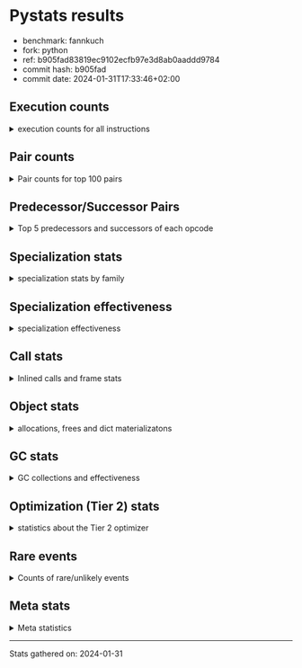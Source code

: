 
# Pystats results

- benchmark: fannkuch
- fork: python
- ref: b905fad83819ec9102ecfb97e3d8ab0aaddd9784
- commit hash: b905fad
- commit date: 2024-01-31T17:33:46+02:00

## Execution counts

<details>
<summary> execution counts for all instructions </summary>

|Name | Count | Self | Cumulative | Miss ratio | 
|---|---:|---:|---:|---:|
| LOAD_CONST | 1,243,073,760 | 22.0% | 22.0% |  |
| LOAD_FAST | 978,603,520 | 17.3% | 39.3% |  |
| LOAD_FAST_LOAD_FAST | 407,668,160 | 7.2% | 46.5% |  |
| POP_JUMP_IF_FALSE | 388,946,800 | 6.9% | 53.3% |  |
| STORE_FAST | 387,652,560 | 6.8% | 60.2% |  |
| BINARY_SUBSCR_LIST_INT | 316,081,720 | 5.6% | 65.8% |  |
| BINARY_OP_ADD_INT | 297,851,200 | 5.3% | 71.0% |  |
| COMPARE_OP_INT | 227,464,620 | 4.0% | 75.0% |  |
| JUMP_BACKWARD | 171,736,240 | 3.0% | 78.1% |  |
| TO_BOOL_INT | 161,481,960 | 2.9% | 80.9% |  |
| BINARY_SUBSCR | 138,533,860 | 2.4% | 83.4% |  |
| STORE_SLICE | 138,499,600 | 2.4% | 85.8% |  |
| BUILD_SLICE | 138,499,600 | 2.4% | 88.3% |  |
| PUSH_NULL | 99,765,040 | 1.8% | 90.0% |  |
| COPY | 99,764,640 | 1.8% | 91.8% |  |
| SWAP | 99,764,640 | 1.8% | 93.6% |  |
| CALL_BUILTIN_FAST | 99,764,600 | 1.8% | 95.3% |  |
| BINARY_OP_SUBTRACT_INT | 91,586,320 | 1.6% | 96.9% |  |
| STORE_SUBSCR_LIST_INT | 70,734,280 | 1.2% | 98.2% |  |
| POP_TOP | 49,882,480 | 0.9% | 99.1% |  |
| JUMP_FORWARD | 29,030,320 | 0.5% | 99.6% |  |
| BINARY_SLICE | 22,982,400 | 0.4% | 100.0% |  |
| CALL | 720 | 0.0% | 100.0% |  |
| BINARY_OP | 360 | 0.0% | 100.0% |  |
| COMPARE_OP | 360 | 0.0% | 100.0% |  |
| CALL_BUILTIN_CLASS | 360 | 0.0% | 100.0% |  |
| LOAD_GLOBAL_BUILTIN | 360 | 0.0% | 100.0% |  |
| LOAD_GLOBAL | 320 | 0.0% | 100.0% |  |
| LOAD_ATTR | 280 | 0.0% | 100.0% |  |
| NOP | 160 | 0.0% | 100.0% |  |
| RETURN_VALUE | 160 | 0.0% | 100.0% |  |
| LOAD_DEREF | 160 | 0.0% | 100.0% |  |
| LOAD_ATTR_MODULE | 120 | 0.0% | 100.0% |  |
| LOAD_GLOBAL_MODULE | 120 | 0.0% | 100.0% |  |
| RESUME_CHECK | 120 | 0.0% | 100.0% |  |
| INTERPRETER_EXIT | 80 | 0.0% | 100.0% |  |
| STORE_SUBSCR | 80 | 0.0% | 100.0% |  |
| TO_BOOL | 80 | 0.0% | 100.0% |  |
| CALL_FUNCTION_EX | 80 | 0.0% | 100.0% |  |
| COPY_FREE_VARS | 80 | 0.0% | 100.0% |  |
| BINARY_OP_SUBTRACT_FLOAT | 60 | 0.0% | 100.0% |  |
| RESUME | 40 | 0.0% | 100.0% |  |


</details>

## Pair counts

<details>
<summary> Pair counts for top 100 pairs </summary>

|Pair | Count | Self | Cumulative | 
|---|---:|---:|---:|
| LOAD_FAST LOAD_CONST | 741,432,240 | 13.1% | 13.1% |
| STORE_FAST LOAD_FAST | 343,816,560 | 6.1% | 19.2% |
| LOAD_CONST BINARY_OP_ADD_INT | 297,851,120 | 5.3% | 24.4% |
| COMPARE_OP_INT POP_JUMP_IF_FALSE | 227,464,620 | 4.0% | 28.5% |
| LOAD_CONST BINARY_SUBSCR_LIST_INT | 190,512,280 | 3.4% | 31.8% |
| LOAD_CONST LOAD_CONST | 161,482,000 | 2.9% | 34.7% |
| BINARY_SUBSCR_LIST_INT STORE_FAST | 161,481,960 | 2.9% | 37.5% |
| TO_BOOL_INT POP_JUMP_IF_FALSE | 161,481,960 | 2.9% | 40.4% |
| LOAD_FAST TO_BOOL_INT | 161,481,920 | 2.9% | 43.2% |
| BINARY_OP_ADD_INT STORE_FAST | 159,351,560 | 2.8% | 46.1% |
| POP_JUMP_IF_FALSE JUMP_BACKWARD | 142,705,920 | 2.5% | 48.6% |
| LOAD_CONST LOAD_FAST | 138,499,680 | 2.4% | 51.0% |
| BINARY_SUBSCR LOAD_FAST | 138,499,620 | 2.4% | 53.5% |
| STORE_SLICE LOAD_FAST | 138,499,600 | 2.4% | 55.9% |
| BUILD_SLICE BINARY_SUBSCR | 138,499,600 | 2.4% | 58.4% |
| LOAD_CONST BUILD_SLICE | 138,499,600 | 2.4% | 60.8% |
| LOAD_FAST_LOAD_FAST LOAD_CONST | 138,499,600 | 2.4% | 63.3% |
| BINARY_OP_ADD_INT STORE_SLICE | 138,499,580 | 2.4% | 65.7% |
| LOAD_CONST COMPARE_OP_INT | 128,795,000 | 2.3% | 68.0% |
| BINARY_SUBSCR_LIST_INT LOAD_CONST | 128,794,980 | 2.3% | 70.3% |
| JUMP_BACKWARD LOAD_FAST_LOAD_FAST | 121,854,000 | 2.2% | 72.4% |
| POP_JUMP_IF_FALSE LOAD_FAST_LOAD_FAST | 115,314,000 | 2.0% | 74.4% |
| POP_JUMP_IF_FALSE LOAD_FAST | 101,896,560 | 1.8% | 76.2% |
| LOAD_CONST BINARY_OP_SUBTRACT_INT | 91,586,240 | 1.6% | 77.9% |
| LOAD_FAST_LOAD_FAST BINARY_SUBSCR_LIST_INT | 75,687,040 | 1.3% | 79.2% |
| LOAD_FAST_LOAD_FAST COMPARE_OP_INT | 72,864,680 | 1.3% | 80.5% |
| LOAD_FAST PUSH_NULL | 49,882,560 | 0.9% | 81.4% |
| POP_TOP LOAD_FAST_LOAD_FAST | 49,882,320 | 0.9% | 82.3% |
| PUSH_NULL LOAD_CONST | 49,882,320 | 0.9% | 83.1% |
| PUSH_NULL LOAD_FAST_LOAD_FAST | 49,882,320 | 0.9% | 84.0% |
| COPY COPY | 49,882,320 | 0.9% | 84.9% |
| LOAD_FAST_LOAD_FAST PUSH_NULL | 49,882,320 | 0.9% | 85.8% |
| LOAD_FAST_LOAD_FAST COPY | 49,882,320 | 0.9% | 86.7% |
| SWAP SWAP | 49,882,320 | 0.9% | 87.5% |
| BINARY_OP_SUBTRACT_INT SWAP | 49,882,300 | 0.9% | 88.4% |
| CALL_BUILTIN_FAST POP_TOP | 49,882,300 | 0.9% | 89.3% |
| STORE_SUBSCR_LIST_INT LOAD_FAST_LOAD_FAST | 49,882,300 | 0.9% | 90.2% |
| COPY BINARY_SUBSCR_LIST_INT | 49,882,280 | 0.9% | 91.1% |
| LOAD_CONST CALL_BUILTIN_FAST | 49,882,280 | 0.9% | 92.0% |
| SWAP STORE_SUBSCR_LIST_INT | 49,882,280 | 0.9% | 92.8% |
| CALL_BUILTIN_FAST CALL_BUILTIN_FAST | 49,882,280 | 0.9% | 93.7% |
| JUMP_BACKWARD LOAD_FAST | 49,882,240 | 0.9% | 94.6% |
| JUMP_FORWARD JUMP_BACKWARD | 29,030,320 | 0.5% | 95.1% |
| POP_JUMP_IF_FALSE JUMP_FORWARD | 29,030,320 | 0.5% | 95.6% |
| BINARY_SUBSCR_LIST_INT LOAD_FAST | 25,804,780 | 0.5% | 96.1% |
| LOAD_FAST COMPARE_OP_INT | 25,804,760 | 0.5% | 96.5% |
| LOAD_CONST STORE_FAST | 22,982,480 | 0.4% | 96.9% |
| STORE_FAST LOAD_CONST | 22,982,480 | 0.4% | 97.3% |
| BINARY_SLICE STORE_FAST | 22,982,400 | 0.4% | 97.8% |
| LOAD_CONST BINARY_SLICE | 22,982,400 | 0.4% | 98.2% |
| STORE_FAST LOAD_FAST_LOAD_FAST | 20,853,200 | 0.4% | 98.5% |
| BINARY_OP_SUBTRACT_INT STORE_FAST | 20,852,040 | 0.4% | 98.9% |
| LOAD_FAST_LOAD_FAST LOAD_FAST | 20,852,000 | 0.4% | 99.3% |
| STORE_SUBSCR_LIST_INT LOAD_FAST | 20,851,980 | 0.4% | 99.6% |
| BINARY_OP_SUBTRACT_INT STORE_SUBSCR_LIST_INT | 20,851,960 | 0.4% | 100.0% |
| BINARY_SUBSCR BINARY_SUBSCR | 34,020 | 0.0% | 100.0% |
| LOAD_FAST STORE_FAST | 1,280 | 0.0% | 100.0% |
| PUSH_NULL CALL | 320 | 0.0% | 100.0% |
| LOAD_CONST BINARY_OP | 320 | 0.0% | 100.0% |
| LOAD_CONST COMPARE_OP | 200 | 0.0% | 100.0% |
| CALL POP_TOP | 180 | 0.0% | 100.0% |
| COMPARE_OP POP_JUMP_IF_FALSE | 180 | 0.0% | 100.0% |
| COMPARE_OP COMPARE_OP_INT | 180 | 0.0% | 100.0% |
| LOAD_ATTR STORE_FAST | 180 | 0.0% | 100.0% |
| CALL_BUILTIN_CLASS STORE_FAST | 180 | 0.0% | 100.0% |
| CALL CALL | 160 | 0.0% | 100.0% |
| LOAD_FAST RETURN_VALUE | 160 | 0.0% | 100.0% |
| LOAD_FAST LOAD_ATTR | 160 | 0.0% | 100.0% |
| CALL STORE_FAST | 140 | 0.0% | 100.0% |
| BINARY_SUBSCR BINARY_SUBSCR_LIST_INT | 120 | 0.0% | 100.0% |
| CALL CALL_BUILTIN_CLASS | 120 | 0.0% | 100.0% |
| LOAD_CONST BINARY_SUBSCR | 120 | 0.0% | 100.0% |
| LOAD_FAST_LOAD_FAST COMPARE_OP | 120 | 0.0% | 100.0% |
| LOAD_GLOBAL LOAD_GLOBAL_BUILTIN | 120 | 0.0% | 100.0% |
| CALL_BUILTIN_CLASS CALL_BUILTIN_CLASS | 120 | 0.0% | 100.0% |
| LOAD_GLOBAL_BUILTIN LOAD_FAST | 120 | 0.0% | 100.0% |
| LOAD_GLOBAL_BUILTIN LOAD_GLOBAL_BUILTIN | 120 | 0.0% | 100.0% |
| BINARY_OP STORE_FAST | 100 | 0.0% | 100.0% |
| NOP LOAD_DEREF | 80 | 0.0% | 100.0% |
| NOP LOAD_FAST | 80 | 0.0% | 100.0% |
| POP_TOP NOP | 80 | 0.0% | 100.0% |
| POP_TOP LOAD_FAST | 80 | 0.0% | 100.0% |
| PUSH_NULL LOAD_FAST | 80 | 0.0% | 100.0% |
| RETURN_VALUE INTERPRETER_EXIT | 80 | 0.0% | 100.0% |
| BINARY_OP BINARY_OP_ADD_INT | 80 | 0.0% | 100.0% |
| BINARY_OP BINARY_OP_SUBTRACT_INT | 80 | 0.0% | 100.0% |
| CALL LOAD_FAST | 80 | 0.0% | 100.0% |
| CALL_FUNCTION_EX COPY_FREE_VARS | 80 | 0.0% | 100.0% |
| LOAD_DEREF PUSH_NULL | 80 | 0.0% | 100.0% |
| LOAD_DEREF STORE_FAST | 80 | 0.0% | 100.0% |
| LOAD_FAST TO_BOOL | 80 | 0.0% | 100.0% |
| LOAD_FAST CALL | 80 | 0.0% | 100.0% |
| LOAD_FAST CALL_FUNCTION_EX | 80 | 0.0% | 100.0% |
| LOAD_FAST CALL_BUILTIN_CLASS | 80 | 0.0% | 100.0% |
| LOAD_FAST_LOAD_FAST BINARY_SUBSCR | 80 | 0.0% | 100.0% |
| STORE_FAST NOP | 80 | 0.0% | 100.0% |
| STORE_FAST LOAD_DEREF | 80 | 0.0% | 100.0% |
| STORE_FAST LOAD_GLOBAL | 80 | 0.0% | 100.0% |
| STORE_FAST LOAD_GLOBAL_BUILTIN | 80 | 0.0% | 100.0% |
| LOAD_GLOBAL_MODULE LOAD_ATTR_MODULE | 80 | 0.0% | 100.0% |


</details>

## Predecessor/Successor Pairs

<details>
<summary> Top 5 predecessors and successors of each opcode </summary>

### BINARY_SLICE

<details>
<summary> Successors and predecessors for BINARY_SLICE </summary>

|Predecessors | Count | Percentage | 
|---|---:|---:|
| LOAD_CONST | 22,982,400 | 100.0% |

|Successors | Count | Percentage | 
|---|---:|---:|
| STORE_FAST | 22,982,400 | 100.0% |


</details>

### STORE_SLICE

<details>
<summary> Successors and predecessors for STORE_SLICE </summary>

|Predecessors | Count | Percentage | 
|---|---:|---:|
| BINARY_OP_ADD_INT | 138,499,580 | 100.0% |
| BINARY_OP | 20 | 0.0% |

|Successors | Count | Percentage | 
|---|---:|---:|
| LOAD_FAST | 138,499,600 | 100.0% |


</details>

### CACHE

<details>
<summary> Successors and predecessors for CACHE </summary>

|Successors | Count | Percentage | 
|---|---:|---:|
| RESUME_CHECK | 60 | 75.0% |
| RESUME | 20 | 25.0% |


</details>

### BINARY_SUBSCR

<details>
<summary> Successors and predecessors for BINARY_SUBSCR </summary>

|Predecessors | Count | Percentage | 
|---|---:|---:|
| BUILD_SLICE | 138,499,600 | 100.0% |
| BINARY_SUBSCR | 34,020 | 0.0% |
| LOAD_CONST | 120 | 0.0% |
| LOAD_FAST_LOAD_FAST | 80 | 0.0% |
| COPY | 40 | 0.0% |

|Successors | Count | Percentage | 
|---|---:|---:|
| LOAD_FAST | 138,499,620 | 100.0% |
| BINARY_SUBSCR | 34,020 | 0.0% |
| BINARY_SUBSCR_LIST_INT | 120 | 0.0% |
| LOAD_CONST | 60 | 0.0% |
| STORE_FAST | 40 | 0.0% |


</details>

### INTERPRETER_EXIT

<details>
<summary> Successors and predecessors for INTERPRETER_EXIT </summary>

|Predecessors | Count | Percentage | 
|---|---:|---:|
| RETURN_VALUE | 80 | 100.0% |


</details>

### NOP

<details>
<summary> Successors and predecessors for NOP </summary>

|Predecessors | Count | Percentage | 
|---|---:|---:|
| POP_TOP | 80 | 50.0% |
| STORE_FAST | 80 | 50.0% |

|Successors | Count | Percentage | 
|---|---:|---:|
| LOAD_DEREF | 80 | 50.0% |
| LOAD_FAST | 80 | 50.0% |


</details>

### POP_TOP

<details>
<summary> Successors and predecessors for POP_TOP </summary>

|Predecessors | Count | Percentage | 
|---|---:|---:|
| CALL_BUILTIN_FAST | 49,882,300 | 100.0% |
| CALL | 180 | 0.0% |

|Successors | Count | Percentage | 
|---|---:|---:|
| LOAD_FAST_LOAD_FAST | 49,882,320 | 100.0% |
| NOP | 80 | 0.0% |
| LOAD_FAST | 80 | 0.0% |


</details>

### PUSH_NULL

<details>
<summary> Successors and predecessors for PUSH_NULL </summary>

|Predecessors | Count | Percentage | 
|---|---:|---:|
| LOAD_FAST | 49,882,560 | 50.0% |
| LOAD_FAST_LOAD_FAST | 49,882,320 | 50.0% |
| LOAD_DEREF | 80 | 0.0% |
| LOAD_ATTR_MODULE | 60 | 0.0% |
| LOAD_ATTR | 20 | 0.0% |

|Successors | Count | Percentage | 
|---|---:|---:|
| LOAD_CONST | 49,882,320 | 50.0% |
| LOAD_FAST_LOAD_FAST | 49,882,320 | 50.0% |
| CALL | 320 | 0.0% |
| LOAD_FAST | 80 | 0.0% |


</details>

### RETURN_VALUE

<details>
<summary> Successors and predecessors for RETURN_VALUE </summary>

|Predecessors | Count | Percentage | 
|---|---:|---:|
| LOAD_FAST | 160 | 100.0% |

|Successors | Count | Percentage | 
|---|---:|---:|
| INTERPRETER_EXIT | 80 | 50.0% |
| LOAD_GLOBAL | 40 | 25.0% |
| LOAD_GLOBAL_MODULE | 40 | 25.0% |


</details>

### STORE_SUBSCR

<details>
<summary> Successors and predecessors for STORE_SUBSCR </summary>

|Predecessors | Count | Percentage | 
|---|---:|---:|
| SWAP | 40 | 50.0% |
| BINARY_OP | 20 | 25.0% |
| BINARY_OP_SUBTRACT_INT | 20 | 25.0% |

|Successors | Count | Percentage | 
|---|---:|---:|
| STORE_SUBSCR_LIST_INT | 40 | 50.0% |
| LOAD_FAST | 20 | 25.0% |
| LOAD_FAST_LOAD_FAST | 20 | 25.0% |


</details>

### TO_BOOL

<details>
<summary> Successors and predecessors for TO_BOOL </summary>

|Predecessors | Count | Percentage | 
|---|---:|---:|
| LOAD_FAST | 80 | 100.0% |

|Successors | Count | Percentage | 
|---|---:|---:|
| POP_JUMP_IF_FALSE | 40 | 50.0% |
| TO_BOOL_INT | 40 | 50.0% |


</details>

### BINARY_OP

<details>
<summary> Successors and predecessors for BINARY_OP </summary>

|Predecessors | Count | Percentage | 
|---|---:|---:|
| LOAD_CONST | 320 | 88.9% |
| LOAD_FAST | 40 | 11.1% |

|Successors | Count | Percentage | 
|---|---:|---:|
| STORE_FAST | 100 | 27.8% |
| BINARY_OP_ADD_INT | 80 | 22.2% |
| BINARY_OP_SUBTRACT_INT | 80 | 22.2% |
| STORE_SLICE | 20 | 5.6% |
| STORE_SUBSCR | 20 | 5.6% |


</details>

### BUILD_SLICE

<details>
<summary> Successors and predecessors for BUILD_SLICE </summary>

|Predecessors | Count | Percentage | 
|---|---:|---:|
| LOAD_CONST | 138,499,600 | 100.0% |

|Successors | Count | Percentage | 
|---|---:|---:|
| BINARY_SUBSCR | 138,499,600 | 100.0% |


</details>

### CALL

<details>
<summary> Successors and predecessors for CALL </summary>

|Predecessors | Count | Percentage | 
|---|---:|---:|
| PUSH_NULL | 320 | 44.4% |
| CALL | 160 | 22.2% |
| LOAD_FAST | 80 | 11.1% |
| CALL_BUILTIN_CLASS | 60 | 8.3% |
| LOAD_CONST | 40 | 5.6% |

|Successors | Count | Percentage | 
|---|---:|---:|
| POP_TOP | 180 | 25.0% |
| CALL | 160 | 22.2% |
| STORE_FAST | 140 | 19.4% |
| CALL_BUILTIN_CLASS | 120 | 16.7% |
| LOAD_FAST | 80 | 11.1% |


</details>

### CALL_FUNCTION_EX

<details>
<summary> Successors and predecessors for CALL_FUNCTION_EX </summary>

|Predecessors | Count | Percentage | 
|---|---:|---:|
| LOAD_FAST | 80 | 100.0% |

|Successors | Count | Percentage | 
|---|---:|---:|
| COPY_FREE_VARS | 80 | 100.0% |


</details>

### COMPARE_OP

<details>
<summary> Successors and predecessors for COMPARE_OP </summary>

|Predecessors | Count | Percentage | 
|---|---:|---:|
| LOAD_CONST | 200 | 55.6% |
| LOAD_FAST_LOAD_FAST | 120 | 33.3% |
| LOAD_FAST | 40 | 11.1% |

|Successors | Count | Percentage | 
|---|---:|---:|
| POP_JUMP_IF_FALSE | 180 | 50.0% |
| COMPARE_OP_INT | 180 | 50.0% |


</details>

### COPY

<details>
<summary> Successors and predecessors for COPY </summary>

|Predecessors | Count | Percentage | 
|---|---:|---:|
| COPY | 49,882,320 | 50.0% |
| LOAD_FAST_LOAD_FAST | 49,882,320 | 50.0% |

|Successors | Count | Percentage | 
|---|---:|---:|
| COPY | 49,882,320 | 50.0% |
| BINARY_SUBSCR_LIST_INT | 49,882,280 | 50.0% |
| BINARY_SUBSCR | 40 | 0.0% |


</details>

### COPY_FREE_VARS

<details>
<summary> Successors and predecessors for COPY_FREE_VARS </summary>

|Predecessors | Count | Percentage | 
|---|---:|---:|
| CALL_FUNCTION_EX | 80 | 100.0% |

|Successors | Count | Percentage | 
|---|---:|---:|
| RESUME_CHECK | 60 | 75.0% |
| RESUME | 20 | 25.0% |


</details>

### JUMP_BACKWARD

<details>
<summary> Successors and predecessors for JUMP_BACKWARD </summary>

|Predecessors | Count | Percentage | 
|---|---:|---:|
| POP_JUMP_IF_FALSE | 142,705,920 | 83.1% |
| JUMP_FORWARD | 29,030,320 | 16.9% |

|Successors | Count | Percentage | 
|---|---:|---:|
| LOAD_FAST_LOAD_FAST | 121,854,000 | 71.0% |
| LOAD_FAST | 49,882,240 | 29.0% |


</details>

### JUMP_FORWARD

<details>
<summary> Successors and predecessors for JUMP_FORWARD </summary>

|Predecessors | Count | Percentage | 
|---|---:|---:|
| POP_JUMP_IF_FALSE | 29,030,320 | 100.0% |

|Successors | Count | Percentage | 
|---|---:|---:|
| JUMP_BACKWARD | 29,030,320 | 100.0% |


</details>

### LOAD_ATTR

<details>
<summary> Successors and predecessors for LOAD_ATTR </summary>

|Predecessors | Count | Percentage | 
|---|---:|---:|
| LOAD_FAST | 160 | 57.1% |
| LOAD_ATTR | 40 | 14.3% |
| LOAD_GLOBAL | 40 | 14.3% |
| LOAD_GLOBAL_MODULE | 40 | 14.3% |

|Successors | Count | Percentage | 
|---|---:|---:|
| STORE_FAST | 180 | 64.3% |
| LOAD_ATTR | 40 | 14.3% |
| LOAD_ATTR_MODULE | 40 | 14.3% |
| PUSH_NULL | 20 | 7.1% |


</details>

### LOAD_CONST

<details>
<summary> Successors and predecessors for LOAD_CONST </summary>

|Predecessors | Count | Percentage | 
|---|---:|---:|
| LOAD_FAST | 741,432,240 | 59.6% |
| LOAD_CONST | 161,482,000 | 13.0% |
| LOAD_FAST_LOAD_FAST | 138,499,600 | 11.1% |
| BINARY_SUBSCR_LIST_INT | 128,794,980 | 10.4% |
| PUSH_NULL | 49,882,320 | 4.0% |

|Successors | Count | Percentage | 
|---|---:|---:|
| BINARY_OP_ADD_INT | 297,851,120 | 24.0% |
| BINARY_SUBSCR_LIST_INT | 190,512,280 | 15.3% |
| LOAD_CONST | 161,482,000 | 13.0% |
| LOAD_FAST | 138,499,680 | 11.1% |
| BUILD_SLICE | 138,499,600 | 11.1% |


</details>

### LOAD_DEREF

<details>
<summary> Successors and predecessors for LOAD_DEREF </summary>

|Predecessors | Count | Percentage | 
|---|---:|---:|
| NOP | 80 | 50.0% |
| STORE_FAST | 80 | 50.0% |

|Successors | Count | Percentage | 
|---|---:|---:|
| PUSH_NULL | 80 | 50.0% |
| STORE_FAST | 80 | 50.0% |


</details>

### LOAD_FAST

<details>
<summary> Successors and predecessors for LOAD_FAST </summary>

|Predecessors | Count | Percentage | 
|---|---:|---:|
| STORE_FAST | 343,816,560 | 35.1% |
| LOAD_CONST | 138,499,680 | 14.2% |
| BINARY_SUBSCR | 138,499,620 | 14.2% |
| STORE_SLICE | 138,499,600 | 14.2% |
| POP_JUMP_IF_FALSE | 101,896,560 | 10.4% |

|Successors | Count | Percentage | 
|---|---:|---:|
| LOAD_CONST | 741,432,240 | 75.8% |
| TO_BOOL_INT | 161,481,920 | 16.5% |
| PUSH_NULL | 49,882,560 | 5.1% |
| COMPARE_OP_INT | 25,804,760 | 2.6% |
| STORE_FAST | 1,280 | 0.0% |


</details>

### LOAD_FAST_LOAD_FAST

<details>
<summary> Successors and predecessors for LOAD_FAST_LOAD_FAST </summary>

|Predecessors | Count | Percentage | 
|---|---:|---:|
| JUMP_BACKWARD | 121,854,000 | 29.9% |
| POP_JUMP_IF_FALSE | 115,314,000 | 28.3% |
| POP_TOP | 49,882,320 | 12.2% |
| PUSH_NULL | 49,882,320 | 12.2% |
| STORE_SUBSCR_LIST_INT | 49,882,300 | 12.2% |

|Successors | Count | Percentage | 
|---|---:|---:|
| LOAD_CONST | 138,499,600 | 34.0% |
| BINARY_SUBSCR_LIST_INT | 75,687,040 | 18.6% |
| COMPARE_OP_INT | 72,864,680 | 17.9% |
| PUSH_NULL | 49,882,320 | 12.2% |
| COPY | 49,882,320 | 12.2% |


</details>

### LOAD_GLOBAL

<details>
<summary> Successors and predecessors for LOAD_GLOBAL </summary>

|Predecessors | Count | Percentage | 
|---|---:|---:|
| STORE_FAST | 80 | 25.0% |
| LOAD_GLOBAL | 60 | 18.8% |
| LOAD_GLOBAL_BUILTIN | 60 | 18.8% |
| RETURN_VALUE | 40 | 12.5% |
| RESUME | 40 | 12.5% |

|Successors | Count | Percentage | 
|---|---:|---:|
| LOAD_GLOBAL_BUILTIN | 120 | 37.5% |
| LOAD_GLOBAL | 60 | 18.8% |
| LOAD_ATTR | 40 | 12.5% |
| LOAD_FAST | 40 | 12.5% |
| LOAD_GLOBAL_MODULE | 40 | 12.5% |


</details>

### POP_JUMP_IF_FALSE

<details>
<summary> Successors and predecessors for POP_JUMP_IF_FALSE </summary>

|Predecessors | Count | Percentage | 
|---|---:|---:|
| COMPARE_OP_INT | 227,464,620 | 58.5% |
| TO_BOOL_INT | 161,481,960 | 41.5% |
| COMPARE_OP | 180 | 0.0% |
| TO_BOOL | 40 | 0.0% |

|Successors | Count | Percentage | 
|---|---:|---:|
| JUMP_BACKWARD | 142,705,920 | 36.7% |
| LOAD_FAST_LOAD_FAST | 115,314,000 | 29.6% |
| LOAD_FAST | 101,896,560 | 26.2% |
| JUMP_FORWARD | 29,030,320 | 7.5% |


</details>

### STORE_FAST

<details>
<summary> Successors and predecessors for STORE_FAST </summary>

|Predecessors | Count | Percentage | 
|---|---:|---:|
| BINARY_SUBSCR_LIST_INT | 161,481,960 | 41.7% |
| BINARY_OP_ADD_INT | 159,351,560 | 41.1% |
| LOAD_CONST | 22,982,480 | 5.9% |
| BINARY_SLICE | 22,982,400 | 5.9% |
| BINARY_OP_SUBTRACT_INT | 20,852,040 | 5.4% |

|Successors | Count | Percentage | 
|---|---:|---:|
| LOAD_FAST | 343,816,560 | 88.7% |
| LOAD_CONST | 22,982,480 | 5.9% |
| LOAD_FAST_LOAD_FAST | 20,853,200 | 5.4% |
| NOP | 80 | 0.0% |
| LOAD_DEREF | 80 | 0.0% |


</details>

### SWAP

<details>
<summary> Successors and predecessors for SWAP </summary>

|Predecessors | Count | Percentage | 
|---|---:|---:|
| SWAP | 49,882,320 | 50.0% |
| BINARY_OP_SUBTRACT_INT | 49,882,300 | 50.0% |
| BINARY_OP | 20 | 0.0% |

|Successors | Count | Percentage | 
|---|---:|---:|
| SWAP | 49,882,320 | 50.0% |
| STORE_SUBSCR_LIST_INT | 49,882,280 | 50.0% |
| STORE_SUBSCR | 40 | 0.0% |


</details>

### RESUME

<details>
<summary> Successors and predecessors for RESUME </summary>

|Predecessors | Count | Percentage | 
|---|---:|---:|
| CACHE | 20 | 50.0% |
| COPY_FREE_VARS | 20 | 50.0% |

|Successors | Count | Percentage | 
|---|---:|---:|
| LOAD_GLOBAL | 40 | 100.0% |


</details>

### BINARY_OP_ADD_INT

<details>
<summary> Successors and predecessors for BINARY_OP_ADD_INT </summary>

|Predecessors | Count | Percentage | 
|---|---:|---:|
| LOAD_CONST | 297,851,120 | 100.0% |
| BINARY_OP | 80 | 0.0% |

|Successors | Count | Percentage | 
|---|---:|---:|
| STORE_FAST | 159,351,560 | 53.5% |
| STORE_SLICE | 138,499,580 | 46.5% |
| CALL_BUILTIN_CLASS | 40 | 0.0% |
| CALL | 20 | 0.0% |


</details>

### BINARY_OP_SUBTRACT_FLOAT

<details>
<summary> Successors and predecessors for BINARY_OP_SUBTRACT_FLOAT </summary>

|Predecessors | Count | Percentage | 
|---|---:|---:|
| LOAD_FAST | 40 | 66.7% |
| BINARY_OP | 20 | 33.3% |

|Successors | Count | Percentage | 
|---|---:|---:|
| STORE_FAST | 60 | 100.0% |


</details>

### BINARY_OP_SUBTRACT_INT

<details>
<summary> Successors and predecessors for BINARY_OP_SUBTRACT_INT </summary>

|Predecessors | Count | Percentage | 
|---|---:|---:|
| LOAD_CONST | 91,586,240 | 100.0% |
| BINARY_OP | 80 | 0.0% |

|Successors | Count | Percentage | 
|---|---:|---:|
| SWAP | 49,882,300 | 54.5% |
| STORE_FAST | 20,852,040 | 22.8% |
| STORE_SUBSCR_LIST_INT | 20,851,960 | 22.8% |
| STORE_SUBSCR | 20 | 0.0% |


</details>

### BINARY_SUBSCR_LIST_INT

<details>
<summary> Successors and predecessors for BINARY_SUBSCR_LIST_INT </summary>

|Predecessors | Count | Percentage | 
|---|---:|---:|
| LOAD_CONST | 190,512,280 | 60.3% |
| LOAD_FAST_LOAD_FAST | 75,687,040 | 23.9% |
| COPY | 49,882,280 | 15.8% |
| BINARY_SUBSCR | 120 | 0.0% |

|Successors | Count | Percentage | 
|---|---:|---:|
| STORE_FAST | 161,481,960 | 51.1% |
| LOAD_CONST | 128,794,980 | 40.7% |
| LOAD_FAST | 25,804,780 | 8.2% |


</details>

### CALL_BUILTIN_CLASS

<details>
<summary> Successors and predecessors for CALL_BUILTIN_CLASS </summary>

|Predecessors | Count | Percentage | 
|---|---:|---:|
| CALL | 120 | 33.3% |
| CALL_BUILTIN_CLASS | 120 | 33.3% |
| LOAD_FAST | 80 | 22.2% |
| BINARY_OP_ADD_INT | 40 | 11.1% |

|Successors | Count | Percentage | 
|---|---:|---:|
| STORE_FAST | 180 | 50.0% |
| CALL_BUILTIN_CLASS | 120 | 33.3% |
| CALL | 60 | 16.7% |


</details>

### CALL_BUILTIN_FAST

<details>
<summary> Successors and predecessors for CALL_BUILTIN_FAST </summary>

|Predecessors | Count | Percentage | 
|---|---:|---:|
| LOAD_CONST | 49,882,280 | 50.0% |
| CALL_BUILTIN_FAST | 49,882,280 | 50.0% |
| CALL | 40 | 0.0% |

|Successors | Count | Percentage | 
|---|---:|---:|
| POP_TOP | 49,882,300 | 50.0% |
| CALL_BUILTIN_FAST | 49,882,280 | 50.0% |
| CALL | 20 | 0.0% |


</details>

### COMPARE_OP_INT

<details>
<summary> Successors and predecessors for COMPARE_OP_INT </summary>

|Predecessors | Count | Percentage | 
|---|---:|---:|
| LOAD_CONST | 128,795,000 | 56.6% |
| LOAD_FAST_LOAD_FAST | 72,864,680 | 32.0% |
| LOAD_FAST | 25,804,760 | 11.3% |
| COMPARE_OP | 180 | 0.0% |

|Successors | Count | Percentage | 
|---|---:|---:|
| POP_JUMP_IF_FALSE | 227,464,620 | 100.0% |


</details>

### LOAD_ATTR_MODULE

<details>
<summary> Successors and predecessors for LOAD_ATTR_MODULE </summary>

|Predecessors | Count | Percentage | 
|---|---:|---:|
| LOAD_GLOBAL_MODULE | 80 | 66.7% |
| LOAD_ATTR | 40 | 33.3% |

|Successors | Count | Percentage | 
|---|---:|---:|
| PUSH_NULL | 60 | 50.0% |
| STORE_FAST | 60 | 50.0% |


</details>

### LOAD_GLOBAL_BUILTIN

<details>
<summary> Successors and predecessors for LOAD_GLOBAL_BUILTIN </summary>

|Predecessors | Count | Percentage | 
|---|---:|---:|
| LOAD_GLOBAL | 120 | 33.3% |
| LOAD_GLOBAL_BUILTIN | 120 | 33.3% |
| STORE_FAST | 80 | 22.2% |
| RESUME_CHECK | 40 | 11.1% |

|Successors | Count | Percentage | 
|---|---:|---:|
| LOAD_FAST | 120 | 33.3% |
| LOAD_GLOBAL_BUILTIN | 120 | 33.3% |
| LOAD_CONST | 60 | 16.7% |
| LOAD_GLOBAL | 60 | 16.7% |


</details>

### LOAD_GLOBAL_MODULE

<details>
<summary> Successors and predecessors for LOAD_GLOBAL_MODULE </summary>

|Predecessors | Count | Percentage | 
|---|---:|---:|
| RETURN_VALUE | 40 | 33.3% |
| LOAD_GLOBAL | 40 | 33.3% |
| RESUME_CHECK | 40 | 33.3% |

|Successors | Count | Percentage | 
|---|---:|---:|
| LOAD_ATTR_MODULE | 80 | 66.7% |
| LOAD_ATTR | 40 | 33.3% |


</details>

### RESUME_CHECK

<details>
<summary> Successors and predecessors for RESUME_CHECK </summary>

|Predecessors | Count | Percentage | 
|---|---:|---:|
| CACHE | 60 | 50.0% |
| COPY_FREE_VARS | 60 | 50.0% |

|Successors | Count | Percentage | 
|---|---:|---:|
| LOAD_GLOBAL | 40 | 33.3% |
| LOAD_GLOBAL_BUILTIN | 40 | 33.3% |
| LOAD_GLOBAL_MODULE | 40 | 33.3% |


</details>

### STORE_SUBSCR_LIST_INT

<details>
<summary> Successors and predecessors for STORE_SUBSCR_LIST_INT </summary>

|Predecessors | Count | Percentage | 
|---|---:|---:|
| SWAP | 49,882,280 | 70.5% |
| BINARY_OP_SUBTRACT_INT | 20,851,960 | 29.5% |
| STORE_SUBSCR | 40 | 0.0% |

|Successors | Count | Percentage | 
|---|---:|---:|
| LOAD_FAST_LOAD_FAST | 49,882,300 | 70.5% |
| LOAD_FAST | 20,851,980 | 29.5% |


</details>

### TO_BOOL_INT

<details>
<summary> Successors and predecessors for TO_BOOL_INT </summary>

|Predecessors | Count | Percentage | 
|---|---:|---:|
| LOAD_FAST | 161,481,920 | 100.0% |
| TO_BOOL | 40 | 0.0% |

|Successors | Count | Percentage | 
|---|---:|---:|
| POP_JUMP_IF_FALSE | 161,481,960 | 100.0% |


</details>


</details>

## Specialization stats

<details>
<summary> specialization stats by family </summary>

### BINARY_OP

<details>
<summary> specialization stats for BINARY_OP family </summary>

|Kind | Count | Ratio | 
|---|---:|---:|
|     deferred | 180 | 0.0% |
|          hit | 389,437,580 | 100.0% |

| | Count | Ratio | 
|---|---:|---:|
| Success | 180 | 100.0% |
| Failure | 0 | 0.0% |


</details>

### BINARY_SLICE

<details>
<summary> specialization stats for BINARY_SLICE family </summary>


</details>

### BINARY_SUBSCR

<details>
<summary> specialization stats for BINARY_SUBSCR family </summary>

|Kind | Count | Ratio | 
|---|---:|---:|
|     deferred | 138,499,720 | 30.5% |
|          hit | 316,081,720 | 69.5% |

| | Count | Ratio | 
|---|---:|---:|
| Success | 120 | 0.4% |
| Failure | 34,020 | 99.6% |

|Failure kind | Count | Ratio | 
|---|---:|---:|
| list slice | 34,020 | 100.0% |


</details>

### CALL

<details>
<summary> specialization stats for CALL family </summary>

|Kind | Count | Ratio | 
|---|---:|---:|
|     deferred | 480 | 0.0% |
|          hit | 99,764,960 | 100.0% |

| | Count | Ratio | 
|---|---:|---:|
| Success | 160 | 66.7% |
| Failure | 80 | 33.3% |

|Failure kind | Count | Ratio | 
|---|---:|---:|
| cfunc noargs | 60 | 75.0% |
| other | 20 | 25.0% |


</details>

### COMPARE_OP

<details>
<summary> specialization stats for COMPARE_OP family </summary>

|Kind | Count | Ratio | 
|---|---:|---:|
|     deferred | 180 | 0.0% |
|          hit | 227,464,620 | 100.0% |

| | Count | Ratio | 
|---|---:|---:|
| Success | 180 | 100.0% |
| Failure | 0 | 0.0% |


</details>

### LOAD_ATTR

<details>
<summary> specialization stats for LOAD_ATTR family </summary>

|Kind | Count | Ratio | 
|---|---:|---:|
|     deferred | 200 | 50.0% |
|          hit | 120 | 30.0% |

| | Count | Ratio | 
|---|---:|---:|
| Success | 40 | 50.0% |
| Failure | 40 | 50.0% |

|Failure kind | Count | Ratio | 
|---|---:|---:|
| method | 40 | 100.0% |


</details>

### LOAD_GLOBAL

<details>
<summary> specialization stats for LOAD_GLOBAL family </summary>

|Kind | Count | Ratio | 
|---|---:|---:|
|     deferred | 160 | 20.0% |
|          hit | 480 | 60.0% |

| | Count | Ratio | 
|---|---:|---:|
| Success | 160 | 100.0% |
| Failure | 0 | 0.0% |


</details>

### POP_JUMP_IF_FALSE

<details>
<summary> specialization stats for POP_JUMP_IF_FALSE family </summary>


</details>

### STORE_SLICE

<details>
<summary> specialization stats for STORE_SLICE family </summary>


</details>

### STORE_SUBSCR

<details>
<summary> specialization stats for STORE_SUBSCR family </summary>

|Kind | Count | Ratio | 
|---|---:|---:|
|     deferred | 40 | 0.0% |
|          hit | 70,734,280 | 100.0% |

| | Count | Ratio | 
|---|---:|---:|
| Success | 40 | 100.0% |
| Failure | 0 | 0.0% |


</details>

### TO_BOOL

<details>
<summary> specialization stats for TO_BOOL family </summary>

|Kind | Count | Ratio | 
|---|---:|---:|
|     deferred | 40 | 0.0% |
|          hit | 161,481,960 | 100.0% |

| | Count | Ratio | 
|---|---:|---:|
| Success | 40 | 100.0% |
| Failure | 0 | 0.0% |


</details>


</details>

## Specialization effectiveness

<details>
<summary> specialization effectiveness </summary>

|Instructions | Count | Ratio | 
|---|---:|---:|
| Basic | 3,705,441,720 | 65.5% |
| Not specialized | 688,964,860 | 12.2% |
| Specialized hits | 1,264,965,840 | 22.4% |
| Specialized misses | 0 | 0.0% |

### Deferred by instruction

<details>
<summary> deferred by instruction </summary>

|Name | Count | Ratio | 
|---|---:|---:|
| BINARY_SUBSCR | 138,499,720 | 100.0% |
| CALL | 480 | 0.0% |
| LOAD_ATTR | 200 | 0.0% |
| BINARY_OP | 180 | 0.0% |
| COMPARE_OP | 180 | 0.0% |
| LOAD_GLOBAL | 160 | 0.0% |
| STORE_SUBSCR | 40 | 0.0% |
| TO_BOOL | 40 | 0.0% |
| BINARY_SLICE | 0 | 0.0% |
| STORE_SLICE | 0 | 0.0% |


</details>

### Misses by instruction

<details>
<summary> misses by instruction </summary>


</details>


</details>

## Call stats

<details>
<summary> Inlined calls and frame stats </summary>

| | Count | Ratio | 
|---|---:|---:|
| Calls to PyEval_EvalDefault | 80 | 50.0% |
| Calls to Python functions inlined | 80 | 50.0% |
| Calls via PyEval_EvalFrame (total) | 80 | 50.0% |
| Calls via PyEval_EvalFrame (vector) | 80 | 50.0% |
| Calls via PyEval_EvalFrame (generator) | 0 | 0.0% |
| Calls via PyEval_EvalFrame (legacy) | 0 | 0.0% |
| Calls via PyEval_EvalFrame (function vectorcall) | 80 | 50.0% |
| Calls via PyEval_EvalFrame (build class) | 0 | 0.0% |
| Calls via PyEval_EvalFrame (slot) | 0 | 0.0% |
| Calls via PyEval_EvalFrame (function ex) | 80 | 50.0% |
| Calls via PyEval_EvalFrame (api) | 0 | 0.0% |
| Calls via PyEval_EvalFrame (method) | 0 | 0.0% |
| Frame objects created | 0 | 0.0% |
| Frames pushed | 0 | 0.0% |


</details>

## Object stats

<details>
<summary> allocations, frees and dict materializatons </summary>

| | Count | Ratio | 
|---|---:|---:|
| Allocations from freelist | 161,482,160 | 47.8% |
| Frees to freelist | 161,482,340 |  |
| Allocations | 175,998,340 | 52.2% |
| Allocations to 512 bytes | 175,998,340 | 52.2% |
| Allocations to 4 kbytes | 0 | 0.0% |
| Allocations over 4 kbytes | 0 | 0.0% |
| Frees | 175,998,080 |  |
| New values | 0 |  |
| Interpreter increfs | 786,563,880 | 85.0% |
| Interpreter decrefs | 1,248,028,260 | 90.0% |
| Increfs | 138,500,000 | 15.0% |
| Decrefs | 138,500,200 | 10.0% |
| Materialize dict (on request) | 0 |  |
| Materialize dict (new key) | 0 |  |
| Materialize dict (too big) | 0 |  |
| Materialize dict (str subclass) | 0 |  |
| Dematerialize dict | 0 |  |
| Method cache hits | 214 |  |
| Method cache misses | 26 |  |
| Method cache collisions | 26 |  |
| Method cache dunder hits | 0 |  |
| Method cache dunder misses | 0 |  |


</details>

## GC stats

<details>
<summary> GC collections and effectiveness </summary>

|Generation | Collections | Objects collected | Object visits | 
|---:|---:|---:|---:|
| 0 | 0 | 0 | 0 |
| 1 | 0 | 0 | 0 |
| 2 | 0 | 0 | 0 |


</details>

## Optimization (Tier 2) stats

<details>
<summary> statistics about the Tier 2 optimizer </summary>

| | Count | Ratio | 
|---|---:|---:|
| Optimization attempts | 0 |  |
| Traces created | 0 |  |
| Trace stack overflow | 0 |  |
| Trace stack underflow | 0 |  |
| Trace too long | 0 |  |
| Trace too short | 0 |  |
| Inner loop found | 0 |  |
| Recursive call | 0 |  |
| Low confidence | 0 |  |
| Traces executed | 0 |  |
| Uops executed | 0 |  |

### Trace length histogram

<details>
<summary> trace length histogram </summary>

|Range | Count | Ratio | 
|---|---:|---:|
| <= 1 | 0 |  |


</details>

### Optimized trace length histogram

<details>
<summary> optimized trace length histogram </summary>

|Range | Count | Ratio | 
|---|---:|---:|
| <= 1 | 0 |  |


</details>

### Trace run length histogram

<details>
<summary> trace run length histogram </summary>

|Range | Count | Ratio | 
|---|---:|---:|
| <= 1 | 0 |  |


</details>

### Uop execution stats

<details>
<summary> uop execution stats </summary>


</details>

### Unsupported opcodes

<details>
<summary> unsupported opcodes </summary>


</details>


</details>

## Rare events

<details>
<summary> Counts of rare/unlikely events </summary>

|Event | Count | 
|---|---:|
| set_class | 0 |
| set_bases | 0 |
| set_eval_frame_func | 0 |
| builtin_dict | 0 |
| func_modification | 0 |


</details>

## Meta stats

<details>
<summary> Meta statistics </summary>

| | Count | 
|---|---:|
| Number of data files | 20 |


</details>

---
Stats gathered on: 2024-01-31
